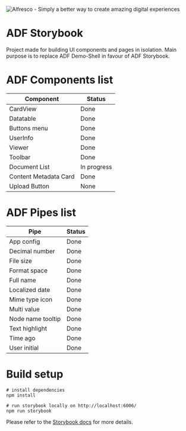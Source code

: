 <p align="left"> <img title="Alfresco" src="alfresco.png" alt="Alfresco - Simply a better way to create amazing digital experiences"></p>

# ADF Storybook

Project made for building UI components and pages in isolation. Main purpose is to replace ADF Demo-Shell in favour of ADF Storybook.

# ADF Components list

|Component             |Status         |
|----------------------|---------------|
|CardView              |Done           |
|Datatable             |Done           |
|Buttons menu          |Done           |
|UserInfo              |Done           |
|Viewer                |Done           |
|Toolbar               |Done           |
|Document List         |In progress    |
|Content Metadata Card |Done           |
|Upload Button         |None           |

# ADF Pipes list

|Pipe              |Status |
|------------------|-------|
|App config        |Done   |
|Decimal number    |Done   |
|File size         |Done   |
|Format space      |Done   |
|Full name         |Done   |
|Localized date    |Done   |
|Mime type icon    |Done   |
|Multi value       |Done   |
|Node name tooltip |Done   |
|Text highlight    |Done   |
|Time ago          |Done   |
|User initial      |Done   |

# Build setup

```
# install dependencies
npm install

# run storybook locally on http://localhost:6006/
npm run storybook
```

Please refer to the [Storybook docs](https://storybook.js.org/docs/angular/get-started/introduction) for more details.

